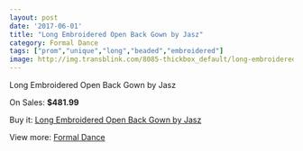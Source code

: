 ```yaml
---
layout: post
date: '2017-06-01'
title: "Long Embroidered Open Back Gown by Jasz"
category: Formal Dance
tags: ["prom","unique","long","beaded","embroidered"]
image: http://img.transblink.com/8085-thickbox_default/long-embroidered-open-back-gown-by-jasz.jpg
---
```

Long Embroidered Open Back Gown by Jasz

On Sales: **$481.99**
<a href="https://www.transblink.com/en/formal-dance/2633-long-embroidered-open-back-gown-by-jasz.html"><amp-img layout="responsive" width="600" height="600" src="//img.transblink.com/8085-thickbox_default/long-embroidered-open-back-gown-by-jasz.jpg" alt="Long Embroidered Open Back Gown by Jasz 0" /></a>
<a href="https://www.transblink.com/en/formal-dance/2633-long-embroidered-open-back-gown-by-jasz.html"><amp-img layout="responsive" width="600" height="600" src="//img.transblink.com/8086-thickbox_default/long-embroidered-open-back-gown-by-jasz.jpg" alt="Long Embroidered Open Back Gown by Jasz 1" /></a>

Buy it: [Long Embroidered Open Back Gown by Jasz](https://www.transblink.com/en/formal-dance/2633-long-embroidered-open-back-gown-by-jasz.html "Long Embroidered Open Back Gown by Jasz")

View more: [Formal Dance](https://www.transblink.com/en/6-formal-dance "Formal Dance")